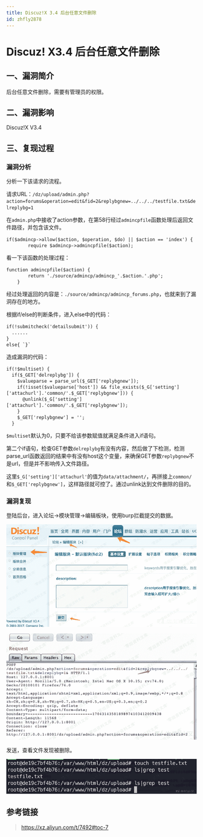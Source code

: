 ```yaml
---
title: Discuz!X 3.4 后台任意文件删除
id: zhfly2878
---
```


# Discuz! X3.4 后台任意文件删除

## 一、漏洞简介

后台任意文件删除，需要有管理员的权限。

## 二、漏洞影响

Discuz!X V3.4

## 三、复现过程

### 漏洞分析

分析一下该请求的流程。

请求URL：`/dz/upload/admin.php?action=forums&operation=edit&fid=2&replybgnew=../../../testfile.txt&delreplybg=1`

在`admin.php`中接收了action参数，在第58行经过`admincpfile`函数处理后返回文件路径，并包含该文件。

```
if($admincp->allow($action, $operation, $do) || $action == 'index') {
        require $admincp->admincpfile($action); 
```

看一下该函数的处理过程：

```
function admincpfile($action) {
        return './source/admincp/admincp_'.$action.'.php';
    } 
```

经过处理返回的内容是：`./source/admincp/admincp_forums.php`，也就来到了漏洞存在的地方。

根据if/else的判断条件，进入else中的代码：

```
if(!submitcheck('detailsubmit')) {
  ......
}
else{ `}` 
```

造成漏洞的代码：

```
if(!$multiset) {
  if($_GET['delreplybg']) {
    $valueparse = parse_url($_GET['replybgnew']);
    if(!isset($valueparse['host']) && file_exists($_G['setting']['attachurl'].'common/'.$_GET['replybgnew'])) {
      @unlink($_G['setting']['attachurl'].'common/'.$_GET['replybgnew']);
    }
    $_GET['replybgnew'] = '';
  } 
```

`$multiset`默认为0，只要不给该参数赋值就满足条件进入if语句。

第二个if语句，检查GET参数`delreplybg`有没有内容，然后做了下检测，检测parse_url函数返回的结果中有没有host这个变量，来确保GET参数`replybgnew`不是url，但是并不影响传入文件路径。

这里`$_G['setting']['attachurl'`的值为`data/attachment/`，再拼接上`common/`和`$_GET['replybgnew']`，这样路径就可控了。通过unlink达到文件删除的目的。

### 漏洞复现

登陆后台，进入论坛->模块管理->编辑板块，使用burp拦截提交的数据。

![image](../img/7985a195f53b9061bffa3ce14a02ac18.png)

![image](../img/e2ef95f575092bffc616ee95b4bbb0c3.png)

发送，查看文件发现被删除。

![image](../img/74aee65848559cbbb207e8360080635a.png)

## 参考链接

> https://xz.aliyun.com/t/7492#toc-7